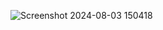 ![Screenshot 2024-08-03 150418](https://github.com/user-attachments/assets/a86d375e-35d8-4a9c-a77d-7ffc4dedd802)
